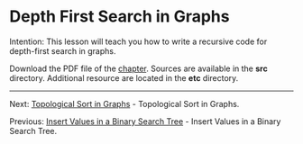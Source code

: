 # Depth First Search in Graphs

Intention: This lesson will teach you how to write a recursive code for depth-first search in graphs.

Download the PDF file of the [chapter](chapter_19.pdf). Sources are available in the <b>src</b> directory. 
Additional resource are located in the <b>etc</b> directory.

<hr>

Next: [Topological Sort in Graphs](chapter_20.md "Topological Sort in Graphs") - Topological Sort in Graphs.

Previous: [Insert Values in a Binary Search Tree](chapter_18.md "Insert Values in a Binary Search Tree") - 
Insert Values in a Binary Search Tree.